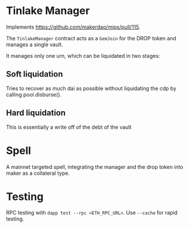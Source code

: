 # Tinlake Manager

Implements https://github.com/makerdao/mips/pull/115.

The `TinlakeManager` contract acts as a `GemJoin` for the DROP token and
manages a single vault.

It manages only one urn, which can be liquidated in two stages:
## Soft liquidation
Tries to recover as much dai as possible without liquidating the cdp by calling
pool.disburse().

## Hard liquidation
This is essentially a write off of the debt of the vault


# Spell

A mainnet targeted spell, integrating the manager and the drop token into maker
as a collateral type.

# Testing

RPC testing with `dapp test --rpc <ETH_RPC_URL>`.
Use `--cache` for rapid testing.


